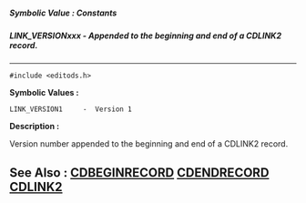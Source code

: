 ##### Symbolic Value : Constants
##### LINK_VERSIONxxx - Appended to the beginning and end of a CDLINK2 record.
---
```
#include <editods.h>
```

**Symbolic Values :**

	LINK_VERSION1	  -  Version 1


**Description :**

Version number appended to the beginning and end of a CDLINK2 record.


**See Also :**
[CDBEGINRECORD](/domino-c-api-docs/reference/Data/CDBEGINRECORD)
[CDENDRECORD](/domino-c-api-docs/reference/Data/CDENDRECORD)
[CDLINK2](/domino-c-api-docs/reference/Data/CDLINK2)
---
